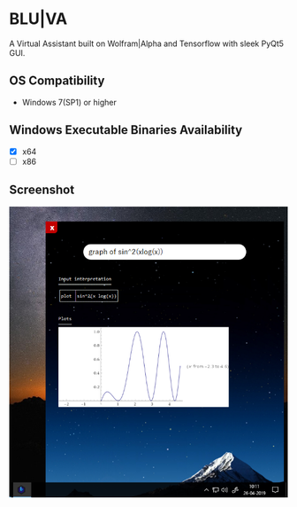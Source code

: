 # BLU|VA
A Virtual Assistant built on Wolfram|Alpha and Tensorflow with sleek PyQt5 GUI.

## OS Compatibility
- Windows 7(SP1) or higher

## Windows Executable Binaries Availability
 - [x] x64
 - [ ] x86

## Screenshot
![Screensot1](IMAGES/ss1.png)
